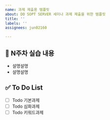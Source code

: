 ```yaml
---
name: 과제 제출용 템플릿
about: DO SOPT SERVER 세미나 과제 제출을 위한 템플릿
title: ''
labels: ''
assignees: jun02160

---
```


<!-- 해당 주차에 맞추어 작성해주세요 -->
## 📝 N주차 실습 내용
- 설명설명
- 설명설명


## ✅ To Do List
- [ ] Todo 기본과제  
- [ ] Todo 심화과제  
- [ ] Todo 키워드과제
